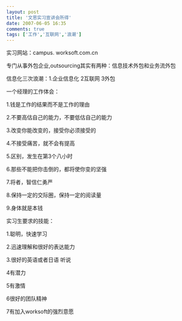 ```yaml
---
layout: post
title: '文思实习宣讲会所得'
date: 2007-06-05 16:35
comments: true
tags: ['工作','互联网','浪潮']
---
```


实习网站：campus. worksoft.com.cn

专门从事外包企业,outsourcing其实有两种：信息技术外包和业务流外包

信息化三次浪潮：1.企业信息化 2互联网 3外包

一个经理的工作体会：

1.钱是工作的结果而不是工作的理由

2.不要高估自己的能力，不要低估自己的能力

3.改变你能改变的，接受你必须接受的

4.不接受痛苦，就不会有提高

5.区别，发生在第3个八小时

6.那些不能把你击倒的，都将使你变的坚强

7.将者，智信仁勇严

8.保持一定的交际圈，保持一定的阅读量

9.身体就是本钱

实习生要求的技能：

1.聪明，快速学习

2.迅速理解和很好的表达能力

3.很好的英语或者日语 听说

4有潜力

5有激情

6很好的团队精神

7有加入worksoft的强烈意愿

